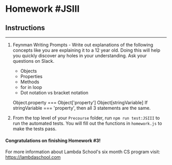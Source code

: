 # Homework #JSIII

## Instructions
---
1. Feynman Writing Prompts - Write out explanations of the following concepts like you are explaining it to a 12 year old.  Doing this will help you quickly discover any holes in your understanding.  Ask your questions on Slack.
		
	* Objects
	* Properties
	* Methods
	* for in loop
	* Dot notation vs bracket notation

	Object.property === Object['property']
	Object[stringVariable]  If stringVariable === 'property', then all 3 statements are the same.

2. From the top level of your `Precourse` folder, run `npm run test:JSIII` to run the automated tests. You will fill out the functions in `homework.js` to make the tests pass.


#### Congratulations on finishing Homework #3!

For more information about Lambda School's six month CS program visit: https://lambdaschool.com
